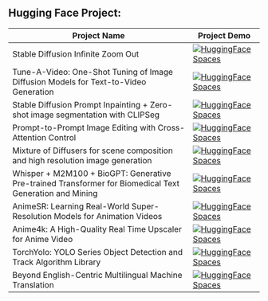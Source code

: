 ## Hugging Face Project:

| Project Name | Project Demo
| --- | --- |
|Stable Diffusion Infinite Zoom Out | <a href="https://huggingface.co/spaces/kadirnar/stable-diffusion-2-infinite-zoom-out"><img src="https://img.shields.io/badge/%20HuggingFace%20-Demo-blue.svg" alt="HuggingFace Spaces"></a>
|Tune-A-Video: One-Shot Tuning of Image Diffusion Models for Text-to-Video Generation| <a href="https://huggingface.co/spaces/kadirnar/Tune-A-Video"><img src="https://img.shields.io/badge/%20HuggingFace%20-Demo-blue.svg" alt="HuggingFace Spaces"></a> 
|Stable Diffusion Prompt Inpainting + Zero-shot image segmentation with CLIPSeg| <a href="https://huggingface.co/spaces/kadirnar/Stable-Diffusion-Inpainting-Segmentation"><img src="https://img.shields.io/badge/%20HuggingFace%20-Demo-blue.svg" alt="HuggingFace Spaces"></a>
|Prompt-to-Prompt Image Editing with Cross-Attention Control | <a href="https://huggingface.co/spaces/kadirnar/prompt-to-prompt_stable-diffusion"><img src="https://img.shields.io/badge/%20HuggingFace%20-Demo-blue.svg" alt="HuggingFace Spaces"></a>
|Mixture of Diffusers for scene composition and high resolution image generation| <a href="https://huggingface.co/spaces/kadirnar/mixture_of_diffusers"><img src="https://img.shields.io/badge/%20HuggingFace%20-Demo-blue.svg" alt="HuggingFace Spaces"></a>
|Whisper + M2M100 + BioGPT: Generative Pre-trained Transformer for Biomedical Text Generation and Mining| <a href="https://huggingface.co/spaces/kadirnar/BioGpt"><img src="https://img.shields.io/badge/%20HuggingFace%20-Demo-blue.svg" alt="HuggingFace Spaces"></a>
|AnimeSR: Learning Real-World Super-Resolution Models for Animation Videos| <a href="https://huggingface.co/spaces/kadirnar/AnimeSR"><img src="https://img.shields.io/badge/%20HuggingFace%20-Demo-blue.svg" alt="HuggingFace Spaces"></a>
|Anime4k: A High-Quality Real Time Upscaler for Anime Video| <a href="https://huggingface.co/spaces/kadirnar/Anime4k"><img src="https://img.shields.io/badge/%20HuggingFace%20-Demo-blue.svg" alt="HuggingFace Spaces"></a>
|TorchYolo: YOLO Series Object Detection and Track Algorithm Library| <a href="https://huggingface.co/spaces/kadirnar/torchyolo"><img src="https://img.shields.io/badge/%20HuggingFace%20-Demo-blue.svg" alt="HuggingFace Spaces"></a>
|Beyond English-Centric Multilingual Machine Translation| <a href="https://huggingface.co/spaces/kadirnar/Multilingual-Translation"><img src="https://img.shields.io/badge/%20HuggingFace%20-Demo-blue.svg" alt="HuggingFace Spaces"></a>


